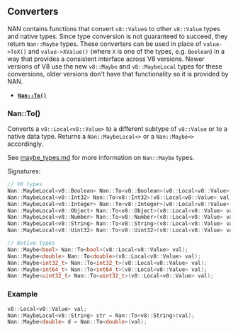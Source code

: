 ## Converters

NAN contains functions that convert `v8::Value`s to other `v8::Value` types and native types. Since type conversion is not guaranteed to succeed, they return `Nan::Maybe` types. These converters can be used in place of `value->ToX()` and `value->XValue()` (where `X` is one of the types, e.g. `Boolean`) in a way that provides a consistent interface across V8 versions. Newer versions of V8 use the new `v8::Maybe` and `v8::MaybeLocal` types for these conversions, older versions don't have that functionality so it is provided by NAN.

 - <a href="#api_nan_to"><b><code>Nan::To()</code></b></a>

<a name="api_nan_to"></a>
### Nan::To()

Converts a `v8::Local<v8::Value>` to a different subtype of `v8::Value` or to a native data type. Returns a `Nan::MaybeLocal<>` or a `Nan::Maybe<>` accordingly.

See [maybe_types.md](./maybe_types.md) for more information on `Nan::Maybe` types.

Signatures:

```c++
// V8 types
Nan::MaybeLocal<v8::Boolean> Nan::To<v8::Boolean>(v8::Local<v8::Value> val);
Nan::MaybeLocal<v8::Int32> Nan::To<v8::Int32>(v8::Local<v8::Value> val);
Nan::MaybeLocal<v8::Integer> Nan::To<v8::Integer>(v8::Local<v8::Value> val);
Nan::MaybeLocal<v8::Object> Nan::To<v8::Object>(v8::Local<v8::Value> val);
Nan::MaybeLocal<v8::Number> Nan::To<v8::Number>(v8::Local<v8::Value> val);
Nan::MaybeLocal<v8::String> Nan::To<v8::String>(v8::Local<v8::Value> val);
Nan::MaybeLocal<v8::Uint32> Nan::To<v8::Uint32>(v8::Local<v8::Value> val);

// Native types
Nan::Maybe<bool> Nan::To<bool>(v8::Local<v8::Value> val);
Nan::Maybe<double> Nan::To<double>(v8::Local<v8::Value> val);
Nan::Maybe<int32_t> Nan::To<int32_t>(v8::Local<v8::Value> val);
Nan::Maybe<int64_t> Nan::To<int64_t>(v8::Local<v8::Value> val);
Nan::Maybe<uint32_t> Nan::To<uint32_t>(v8::Local<v8::Value> val);
```

### Example

```c++
v8::Local<v8::Value> val;
Nan::MaybeLocal<v8::String> str = Nan::To<v8::String>(val);
Nan::Maybe<double> d = Nan::To<double>(val);
```

